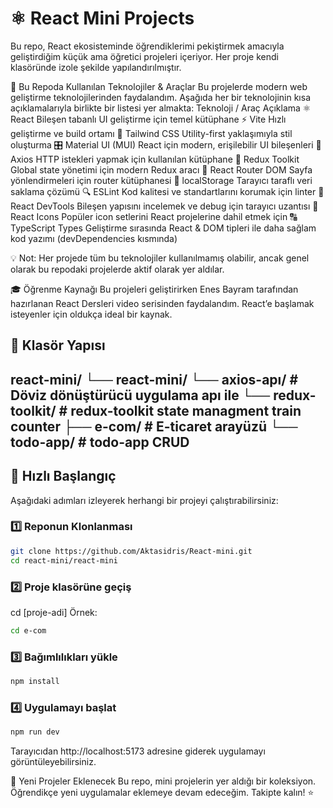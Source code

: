 # ⚛️ React Mini Projects

Bu repo, React ekosisteminde öğrendiklerimi pekiştirmek amacıyla geliştirdiğim küçük ama öğretici projeleri içeriyor. Her proje kendi klasöründe izole şekilde yapılandırılmıştır.

🧰 Bu Repoda Kullanılan Teknolojiler & Araçlar
Bu projelerde modern web geliştirme teknolojilerinden faydalandım. Aşağıda her bir teknolojinin kısa açıklamalarıyla birlikte bir listesi yer almakta:
Teknoloji / Araç	Açıklama
⚛️ React	Bileşen tabanlı UI geliştirme için temel kütüphane
⚡ Vite	Hızlı geliştirme ve build ortamı
💨 Tailwind CSS	Utility-first yaklaşımıyla stil oluşturma
🎛️ Material UI (MUI)	React için modern, erişilebilir UI bileşenleri
🔌 Axios	HTTP istekleri yapmak için kullanılan kütüphane
🧩 Redux Toolkit	Global state yönetimi için modern Redux aracı
🧭 React Router DOM	Sayfa yönlendirmeleri için router kütüphanesi
💾 localStorage	Tarayıcı taraflı veri saklama çözümü
🔍 ESLint	Kod kalitesi ve standartlarını korumak için linter
🧪 React DevTools	Bileşen yapısını incelemek ve debug için tarayıcı uzantısı
🧬 React Icons	Popüler icon setlerini React projelerine dahil etmek için
🔠 TypeScript Types	Geliştirme sırasında React & DOM tipleri ile daha sağlam kod yazımı (devDependencies kısmında)

💡 Not: Her projede tüm bu teknolojiler kullanılmamış olabilir, ancak genel olarak bu repodaki projelerde aktif olarak yer aldılar.

🎓 Öğrenme Kaynağı
Bu projeleri geliştirirken Enes Bayram tarafından hazırlanan React Dersleri video serisinden faydalandım. React’e başlamak isteyenler için oldukça ideal bir kaynak.

## 📂 Klasör Yapısı
react-mini/ 
└── react-mini/
  └── axios-apı/ # Döviz dönüştürücü uygulama apı ile
  └── redux-toolkit/ # redux-toolkit state managment train counter
  ├── e-com/ # E-ticaret arayüzü
  └── todo-app/ # todo-app CRUD
---

## 🚀 Hızlı Başlangıç

Aşağıdaki adımları izleyerek herhangi bir projeyi çalıştırabilirsiniz:

### 1️⃣ Reponun Klonlanması
```bash
git clone https://github.com/Aktasidris/React-mini.git
cd react-mini/react-mini
```

### 2️⃣ Proje klasörüne geçiş
cd [proje-adi]
Örnek:
```bash
cd e-com
```

### 3️⃣ Bağımlılıkları yükle
```bash
npm install
```
### 4️⃣ Uygulamayı başlat
```bash
npm run dev
```
Tarayıcıdan http://localhost:5173 adresine giderek uygulamayı görüntüleyebilirsiniz.

🔄 Yeni Projeler Eklenecek
Bu repo, mini projelerin yer aldığı bir koleksiyon. Öğrendikçe yeni uygulamalar eklemeye devam edeceğim. Takipte kalın! ⭐
